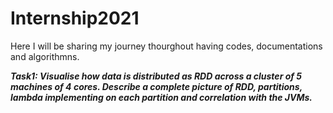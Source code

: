 # Internship2021
Here I will be sharing my journey thourghout having codes, documentations and algorithmns.

***Task1: Visualise how data is distributed as RDD across a cluster of 5 machines of 4 cores. Describe a complete picture of RDD, partitions, lambda implementing on each partition and correlation with the JVMs.***

